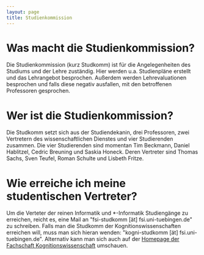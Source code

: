```yaml
---
layout: page
title: Studienkommission
---
```


# Was macht die Studienkommission?
Die Studienkommission (kurz Studkomm) ist für die Angelegenheiten des Studiums und der Lehre zuständig. Hier werden u.a. Studienpläne erstellt und das Lehrangebot besprochen. Außerdem werden Lehrevaluationen besprochen und falls diese negativ ausfallen, mit den betroffenen Professoren gesprochen.

# Wer ist die Studienkommission?
Die Studkomm setzt sich aus der Studiendekanin, drei Professoren, zwei Vertretern des wissenschaftlichen Dienstes und vier Studierenden zusammen. Die vier Studierenden sind momentan Tim Beckmann, Daniel Hablitzel, Cedric Breuning und Saskia Honeck. Deren Vertreter sind Thomas Sachs, Sven Teufel, Roman Schulte und Lisbeth Fritze.

# Wie erreiche ich meine studentischen Vertreter?
Um die Verteter der reinen Informatik und *-Informatik Studiengänge zu erreichen, reicht es, eine Mail an "fsi-studkomm [ät] fsi.uni-tuebingen.de" zu schreiben.
Falls man die Studkomm der Kognitionswissenschaften erreichen will, muss man sich hieran wenden: "kogni-studkomm [ät] fsi.uni-tuebingen.de". Alternativ kann man sich auch auf der [Homepage der Fachschaft Kognitionswissenschaft](https://www.fs-kogni.uni-tuebingen.de/) umschauen.